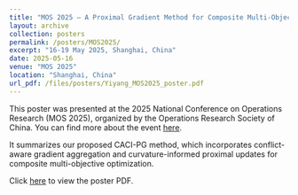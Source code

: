 ```yaml
---
title: "MOS 2025 – A Proximal Gradient Method for Composite Multi-Objective Optimization"
layout: archive
collection: posters
permalink: /posters/MOS2025/
excerpt: "16-19 May 2025, Shanghai, China"
date: 2025-05-16
venue: "MOS 2025"
location: "Shanghai, China"
url_pdf: /files/posters/Yiyang_MOS2025_poster.pdf
---
```

This poster was presented at the 2025 National Conference on Operations Research (MOS 2025), organized by the Operations Research Society of China. You can find more about the event [here](https://conf.orsc.org.cn/conferences/).

It summarizes our proposed CACI-PG method, which incorporates conflict-aware gradient aggregation and curvature-informed proximal updates for composite multi-objective optimization.

Click [here](/files/posters/Yiyang_MOS2025_poster.pdf) to view the poster PDF.
